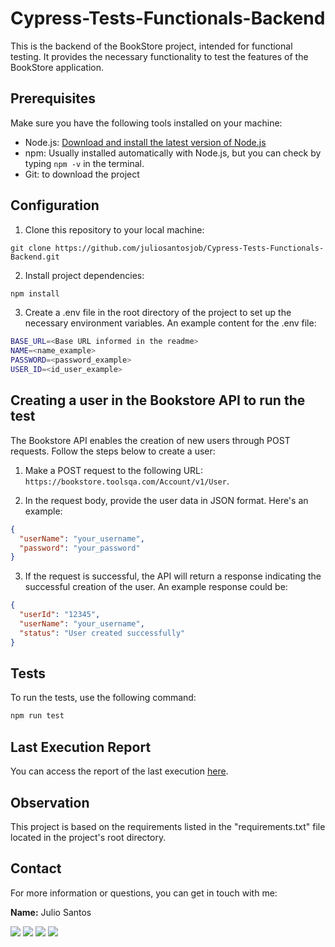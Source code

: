 # Cypress-Tests-Functionals-Backend

This is the backend of the BookStore project, intended for functional testing. It provides the necessary functionality to test the features of the BookStore application.

## Prerequisites

Make sure you have the following tools installed on your machine:

- Node.js: [Download and install the latest version of Node.js](https://nodejs.org/)
- npm: Usually installed automatically with Node.js, but you can check by typing `npm -v` in the terminal.
- Git: to download the project

## Configuration

1. Clone this repository to your local machine:

  ```
  git clone https://github.com/juliosantosjob/Cypress-Tests-Functionals-Backend.git 
  ```

2. Install project dependencies:

```bash
npm install
  ```

3. Create a .env file in the root directory of the project to set up the necessary environment variables. An example content for the .env file:

  ```bash
  BASE_URL=<Base URL informed in the readme>
  NAME=<name_example>
  PASSWORD=<password_example>
  USER_ID=<id_user_example>
  ```

## Creating a user in the Bookstore API to run the test

The Bookstore API enables the creation of new users through POST requests. Follow the steps below to create a user:

1. Make a POST request to the following URL: `https://bookstore.toolsqa.com/Account/v1/User`.

2. In the request body, provide the user data in JSON format. Here's an example:

  ```json
  {
    "userName": "your_username",
    "password": "your_password"
  }
  ```

3. If the request is successful, the API will return a response indicating the successful creation of the user. An example response could be:

  ```json
  {
    "userId": "12345",
    "userName": "your_username",
    "status": "User created successfully"
  }
  ```

## Tests

To run the tests, use the following command:
  ```bash
  npm run test
  ```

## Last Execution Report
You can access the report of the last execution 
<a href="https://juliosantosjob.github.io/Cypress-Tests-Functionals-Backend/">here</a>.


## Observation
This project is based on the requirements listed in the "requirements.txt" file located in the project's root directory. 

## Contact

For more information or questions, you can get in touch with me:

 **Name:** Julio Santos

 [<img src="https://img.shields.io/badge/linkedin-%230077B5.svg?&style=for-the-badge&logo=linkedin&logoColor=white" />](https://www.linkedin.com/in/julio-santos-43428019b)
[<img src = "https://img.shields.io/badge/instagram-%23E4405F.svg?&style=for-the-badge&logo=instagram&logoColor=white">](https://www.instagram.com/juli0sts/)
[<img src = "https://img.shields.io/badge/facebook-%231877F2.svg?&style=for-the-badge&logo=facebook&logoColor=white">](https://www.facebook.com/profile.php?id=100003793058455)
<a href="mailto:julio958214@gmail.com"><img src="https://img.shields.io/badge/-Gmail-%23333?style=for-the-badge&logo=gmail&logoColor=white" target="_blank">
  </a> 
